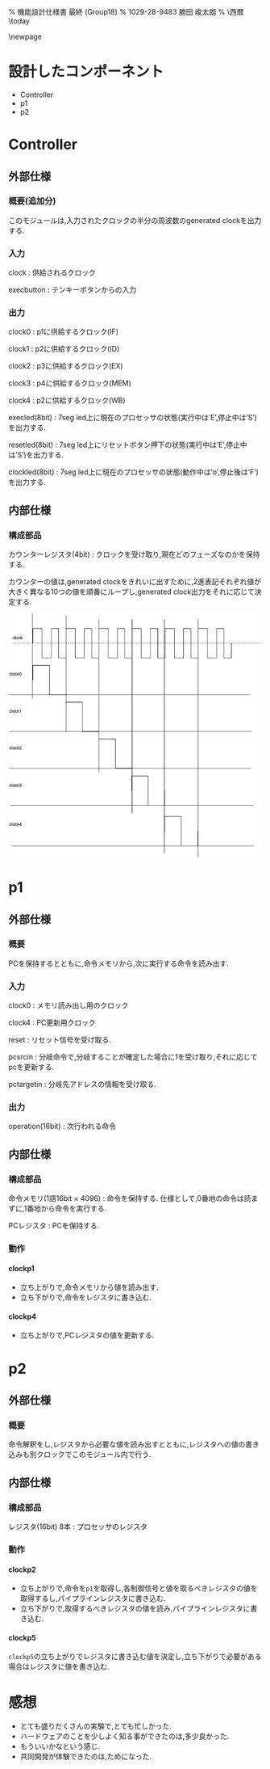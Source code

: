 % 機能設計仕様書 最終 (Group18)
% 1029-28-9483 勝田 峻太朗
% \西暦 \today

\newpage

# 設計したコンポーネント

+ Controller
+ p1
+ p2

<!-- ===================== -->

# Controller

## 外部仕様

### 概要(追加分)

このモジュールは,入力されたクロックの半分の周波数のgenerated clockを出力する.

### 入力

clock
: 供給されるクロック

execbutton
: テンキーボタンからの入力

### 出力

clock0
: p1に供給するクロック(IF)

clock1
: p2に供給するクロック(ID)

clock2
: p3に供給するクロック(EX)

clock3
: p4に供給するクロック(MEM)

clock4
: p2に供給するクロック(WB)

execled(8bit)
: 7seg led上に現在のプロセッサの状態(実行中は’E’,停止中は’S’)を出力する.

resetled(8bit)
: 7seg led上にリセットボタン押下の状態(実行中は’E’,停止中は’S’)を出力する.

clockled(8bit)
: 7seg led上に現在のプロセッサの状態(動作中は’o’,停止後は’F’)を出力する.

## 内部仕様

### 構成部品

カウンターレジスタ(4bit)
: クロックを受け取り,現在どのフェーズなのかを保持する.

カウンターの値は,generated clockをきれいに出すために,2進表記それぞれ値が大きく異なる10つの値を順番にループし,generated clock出力をそれに応じて決定する.

![controllerの入出力波形](images/controller.png)

<!-- ===================== -->

# p1

## 外部仕様

### 概要

PCを保持するとともに,命令メモリから,次に実行する命令を読み出す.

### 入力

clock0
: メモリ読み出し用のクロック

clock4
: PC更新用クロック

reset
: リセット信号を受け取る.

pcsrcin
: 分岐命令で,分岐することが確定した場合に1を受け取り,それに応じてpcを更新する.

pctargetin
: 分岐先アドレスの情報を受け取る.

### 出力

operation(16bit)
: 次行われる命令

## 内部仕様

### 構成部品

命令メモリ(1語16bit $\times$ 4096)
: 命令を保持する. 仕様として,0番地の命令は読まずに,1番地から命令を実行する.

PCレジスタ
: PCを保持する.

### 動作

#### clockp1

+ 立ち上がりで,命令メモリから値を読み出す.
+ 立ち下がりで,命令をレジスタに書き込む.

#### clockp4

+ 立ち上がりで,PCレジスタの値を更新する.

<!-- ===================== -->

# p2

## 外部仕様

### 概要

命令解釈をし,レジスタから必要な値を読み出すとともに,レジスタへの値の書き込みも別クロックでこのモジュール内で行う.

## 内部仕様

### 構成部品

レジスタ(16bit) 8本
:  プロセッサのレジスタ

### 動作

#### clockp2 

+ 立ち上がりで,命令を`p1`を取得し,各制御信号と値を取るべきレジスタの値を取得するし,パイプラインレジスタに書き込む.
+ 立ち下がりで,取得するべきレジスタの値を読み,パイプラインレジスタに書き込む.

#### clockp5

`clockp5`の立ち上がりでレジスタに書き込む値を決定し,立ち下がりで必要がある場合はレジスタに値を書き込む.

# 感想

+ とても盛りだくさんの実験で,とても忙しかった.
+ ハードウェアのことを少しよく知る事ができたのは,多少良かった.
+ もういいかなという感じ.
+ 共同開発が体験できたのは,ためになった.
